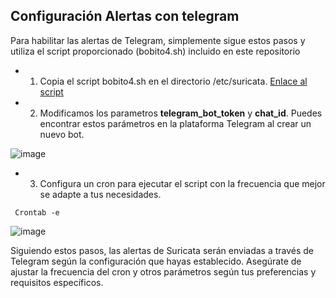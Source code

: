 ## Configuración Alertas con telegram

Para habilitar las alertas de Telegram, simplemente sigue estos pasos y utiliza el script proporcionado (bobito4.sh) incluido en este repositorio

- 1. Copia el script bobito4.sh en el directorio /etc/suricata. [Enlace al script](botito4.sh)

- 2. Modificamos los parametros **telegram_bot_token** y **chat_id**. Puedes encontrar estos parámetros en la plataforma Telegram al crear un nuevo bot.

![image](https://github.com/Scosrom/Suricata-Telegram/assets/114906778/67c26142-2b9a-4c7e-91a4-8a50338a1d71)

- 3. Configura un cron para ejecutar el script con la frecuencia que mejor se adapte a tus necesidades.

``` Crontab -e```

![image](https://github.com/Scosrom/Suricata-Telegram/assets/114906778/aed53f86-ba5f-487b-9e14-5e119b4c6df7)

Siguiendo estos pasos, las alertas de Suricata serán enviadas a través de Telegram según la configuración que hayas establecido. Asegúrate de ajustar la frecuencia del cron y otros parámetros según tus preferencias y requisitos específicos.
